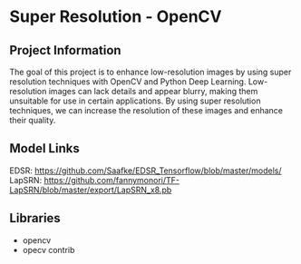 # Super Resolution - OpenCV

## Project Information

The goal of this project is to enhance low-resolution images by using super resolution techniques with OpenCV and Python Deep Learning.
Low-resolution images can lack details and appear blurry, making them unsuitable for use in certain applications.
By using super resolution techniques, we can increase the resolution of these images and enhance their quality.

## Model Links

EDSR: https://github.com/Saafke/EDSR_Tensorflow/blob/master/models/
LapSRN: https://github.com/fannymonori/TF-LapSRN/blob/master/export/LapSRN_x8.pb


## Libraries

- opencv
- opecv contrib
